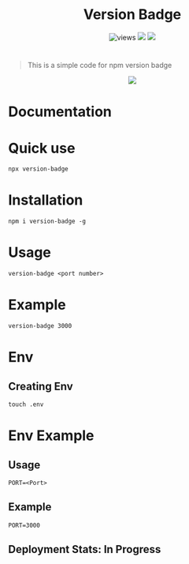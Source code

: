 <h1 align=center>Version Badge</h1>

<p align=center>
<img src="https://img.shields.io/github/license/alestor123/VERSION-BADGE" alt=views >
<a href="https://github.com/alestor123/VERSION-BADGE/issues">
<img src="https://img.shields.io/github/issues-raw/alestor123/VERSION-BADGE"></a>
<a href="https://www.npmjs.com/package/version-badge"><img src="https://img.shields.io/npm/v/version-badge"></a>
</p>

# 
> This is a simple code for npm version badge
<p align=center>
<a href="https://npmjs.org/package/version-badge">
<img src="https://nodei.co/npm/version-badge.png"></a>
</p>

# Documentation

# Quick use

``npx version-badge``

# Installation

``npm i version-badge -g ``

# Usage

``version-badge <port number> ``

# Example
``version-badge 3000``

# Env

## Creating Env
``touch .env``

# Env Example

## Usage
```
PORT=<Port>
```
## Example


```
PORT=3000
```
## Deployment Stats: In Progress 